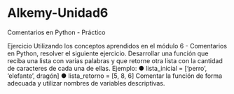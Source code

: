 # Alkemy-Unidad6
Comentarios en Python - Práctico

Ejercicio
Utilizando los conceptos aprendidos en el módulo 6 - Comentarios en
Python, resolver el siguiente ejercicio.
Desarrollar una función que reciba una lista con varias palabras y que
retorne otra lista con la cantidad de caracteres de cada una de ellas.
Ejemplo:
● lista_inicial = [‘perro’, ‘elefante’, dragón]
● lista_retorno = [5, 8, 6]
Comentar la función de forma adecuada y utilizar nombres de
variables descriptivas.
